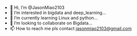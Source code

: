 - 👋 Hi, I’m @JasonMiao2103
- 👀 I’m interested in bigdata and deep_learning...
- 🌱 I’m currently learning Linux and python...
- 💞️ I’m looking to collaborate on Bigdata...
- 📫 How to reach me pls contact jasonmiao2103@gmail.com

<!---
JasonMiao2103/JasonMiao2103 is a ✨ special ✨ repository because its `README.md` (this file) appears on your GitHub profile.
You can click the Preview link to take a look at your changes.
--->
